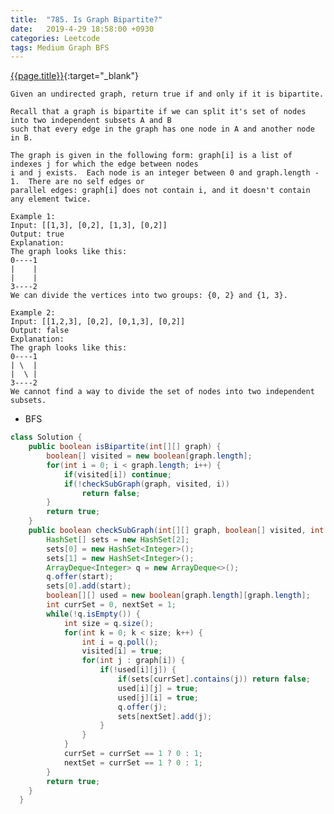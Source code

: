 ```yaml
---
title:  "785. Is Graph Bipartite?"
date:   2019-4-29 18:58:00 +0930
categories: Leetcode
tags: Medium Graph BFS
---
```


[{{page.title}}](https://leetcode.com/problems/is-graph-bipartite/){:target="_blank"}

    Given an undirected graph, return true if and only if it is bipartite.

    Recall that a graph is bipartite if we can split it's set of nodes into two independent subsets A and B
    such that every edge in the graph has one node in A and another node in B.

    The graph is given in the following form: graph[i] is a list of indexes j for which the edge between nodes
    i and j exists.  Each node is an integer between 0 and graph.length - 1.  There are no self edges or
    parallel edges: graph[i] does not contain i, and it doesn't contain any element twice.

    Example 1:
    Input: [[1,3], [0,2], [1,3], [0,2]]
    Output: true
    Explanation:
    The graph looks like this:
    0----1
    |    |
    |    |
    3----2
    We can divide the vertices into two groups: {0, 2} and {1, 3}.

    Example 2:
    Input: [[1,2,3], [0,2], [0,1,3], [0,2]]
    Output: false
    Explanation:
    The graph looks like this:
    0----1
    | \  |
    |  \ |
    3----2
    We cannot find a way to divide the set of nodes into two independent subsets.



* BFS

```java
class Solution {
    public boolean isBipartite(int[][] graph) {
        boolean[] visited = new boolean[graph.length];
        for(int i = 0; i < graph.length; i++) {
            if(visited[i]) continue;
            if(!checkSubGraph(graph, visited, i))
                return false;
        }
        return true;
    }
    public boolean checkSubGraph(int[][] graph, boolean[] visited, int start) {
        HashSet[] sets = new HashSet[2];
        sets[0] = new HashSet<Integer>();
        sets[1] = new HashSet<Integer>();
        ArrayDeque<Integer> q = new ArrayDeque<>();
        q.offer(start);
        sets[0].add(start);
        boolean[][] used = new boolean[graph.length][graph.length];
        int currSet = 0, nextSet = 1;
        while(!q.isEmpty()) {
            int size = q.size();
            for(int k = 0; k < size; k++) {
                int i = q.poll();
                visited[i] = true;
                for(int j : graph[i]) {
                    if(!used[i][j]) {
                        if(sets[currSet].contains(j)) return false;
                        used[i][j] = true;
                        used[j][i] = true;
                        q.offer(j);
                        sets[nextSet].add(j);
                    }
                }
            }
            currSet = currSet == 1 ? 0 : 1;
            nextSet = currSet == 1 ? 0 : 1;
        }
        return true;
    }
  }
```
